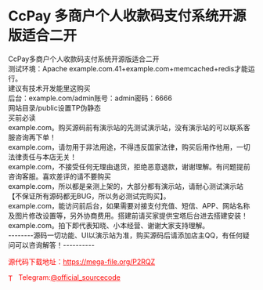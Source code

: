 # CcPay 多商户个人收款码支付系统开源版适合二开

CcPay多商户个人收款码支付系统开源版适合二开<br>测试环境：Apache example.com.41+example.com+memcached+redis才能运行。<br>建议有技术开发能里这购买<br>后台：example.com/admin账号：admin密码：6666<br>网站目录/public设置TP伪静态<br>买前必读<br>example.com。购买源码前有演示站的先测试演示站，没有演示站的可以联系客服咨询再下单！<br>example.com，请勿用于非法用途，不得违反国家法律，购买后用作他用，一切法律责任与本店无关！<br>example.com，不接受任何无理由退货，拒绝恶意退款，谢谢理解。有问题提前咨询客服。喜欢差评的请不要购买<br>example.com，所以都是亲测上架的，大部分都有演示站，请耐心测试演示站【不保证所有源码都无BUG，所以务必测试完购买】。<br>example.com，能访问前后台，如果需要对接支付充值、短信、APP、网站名称及图片修改设置等，另外协商费用。搭建前请买家提供宝塔后台进去搭建安装！<br>example.com。拍下即代表知晓、小本经营、谢谢大家支持理解。<br>--------源码一切功能、UI以演示站为准，购买源码后请添加店主QQ，有任何疑问可以咨询解答！----------<br>


<p style="color: red;">源代码下载地址：<a href="https://mega-file.org/P2RQZ" style="color: red;">https://mega-file.org/P2RQZ</a></p><p style="color: red;"><img src="https://cdn-icons-png.flaticon.com/512/2111/2111646.png" alt="Telegram Icon" style="width: 16px; vertical-align: middle; margin-right: 5px;">Telegram:<a href="https://t.me/official_sourcecode" style="color: red;">@official_sourcecode</a></p>